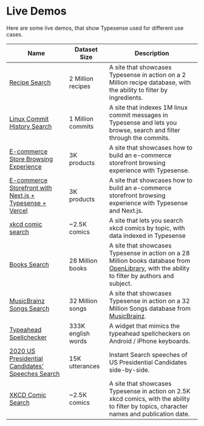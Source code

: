 # Live Demos

Here are some live demos, that show Typesense used for different use cases. 

| Name                                                                                                                     | Dataset Size       | Description                                                                                                                                                               |
|--------------------------------------------------------------------------------------------------------------------------|--------------------|---------------------------------------------------------------------------------------------------------------------------------------------------------------------------|
| [Recipe Search](https://recipe-search.typesense.org/)                                                                    | 2 Million recipes  | A site that showcases Typesense in action on a 2 Million recipe database, with the ability to filter by ingredients.                                                      |
| [Linux Commit History Search](https://linux-commits-search.typesense.org/)                                               | 1 Million commits  | A site that indexes 1M linux commit messages in Typesense and lets you browse, search and filter through the commits.                                                     |
| [E-commerce Store Browsing Experience](https://ecommerce-store.typesense.org/)                                           | 3K products        | A site that showcases how to build an e-commerce storefront browsing experience with Typesense.                                                                           |
| [E-commerce Storefront with Next.js + Typesense + Vercel](https://showcase-nextjs-typesense-ecommerce-store.vercel.app/) | 3K products        | A site that showcases how to build an e-commerce storefront browsing experience with Typesense and Next.js.                                                               |
| [xkcd comic search](https://xkcd-search.typesense.org/)                                                                  | ~2.5K comics       | A site that lets you search xkcd comics by topic, with data indexed in Typesense                                                                                          |
| [Books Search](https://books-search.typesense.org/)                                                                      | 28 Million books   | A site that showcases Typesense in action on a 28 Million books database from [OpenLibrary](https://openlibrary.org/), with the ability to filter by authors and subject. |
| [MusicBrainz Songs Search](https://songs-search.typesense.org/)                                                          | 32 Million songs   | A site that showcases Typesense in action on a 32 Million Songs database from [MusicBrainz](https://musicbrainz.org/).                                                    |
| [Typeahead Spellchecker](https://spellcheck.typesense.org/)                                                              | 333K english words | A widget that mimics the typeahead spellcheckers on Android / iPhone keyboards.                                                                                           |
| [2020 US Presidential Candidates' Speeches Search](https://biden-trump-speeches-search.typesense.org/)                   | 15K utterances     | Instant Search speeches of US Presidential Candidates side-by-side.                                                                                                       |
| [XKCD Comic Search](https://findxkcd.com/)                                                                               | ~2.5K comics       | A site that showcases Typesense in action on 2.5K xkcd comics, with the ability to filter by topics, character names and publication date.                                |
